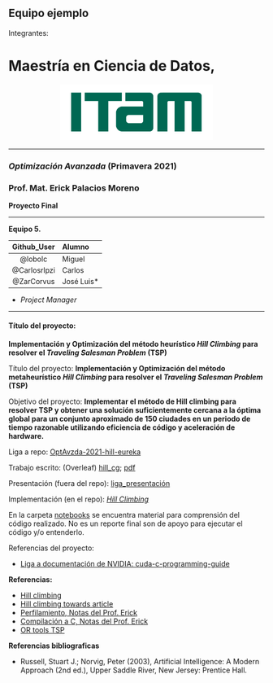 ## Equipo ejemplo

Integrantes:

# Maestría en Ciencia de Datos,

<p align = "center">
    <img src="images/logo_itam.png" width="300" height="110" />

-------

### *Optimización Avanzada* (Primavera 2021)

### Prof. Mat. Erick Palacios Moreno

**Proyecto Final**

-------


**Equipo 5.**


| Github_User | Alumno |
|:---:|:---|
| @lobolc | Miguel |
| @Carlosrlpzi | Carlos |
| @ZarCorvus | José Luis* |

* _Project Manager_

-------


#### Título del proyecto:  

**Implementación y Optimización del método heurístico _Hill Climbing_ para resolver el _Traveling Salesman Problem_ (TSP)**

Título del proyecto: **Implementación y Optimización del método metaheurístico _Hill Climbing_ para resolver el _Traveling Salesman Problem_ (TSP)**

Objetivo del proyecto: **Implementar el método de Hill climbing para resolver TSP y obtener una solución suficientemente cercana a la óptima global para un conjunto aproximado de 150 ciudades en un periodo de tiempo razonable utilizando eficiencia de código y aceleración de hardware.**

Liga a repo: [OptAvzda-2021-hill-eureka](https://github.com/jlrzarcor/OptAvzda-2021-hill-eureka)


Trabajo escrito: (Overleaf) [hill_cg](https://www.overleaf.com/project/609f37d0e16e23034b3c1654);  [pdf](https://github.com/jlrzarcor/OptAvzda-2021-hill-eureka/tree/main/report)

Presentación (fuera del repo): [liga_presentación](https://github.com/jlrzarcor/OptAvzda-2021-hill-eureka/tree/main/report)

Implementación (en el repo): [*Hill Climbing*](https://github.com/optimizacion-2-2021-1-gh-classroom/practica-2-segunda-parte-jlrzarcor/tree/main/src) 


En la carpeta [notebooks](notebooks) se encuentra material para comprensión del código realizado. No es un reporte final son de apoyo para ejecutar el código y/o entenderlo.

Referencias del proyecto:

* [Liga a documentación de NVIDIA: cuda-c-programming-guide](http://docs.nvidia.com/cuda/cuda-c-programming-guide/#axzz4cvQxAHMZ)

 **Referencias:**
* [Hill climbing](https://en.wikipedia.org/wiki/Hill_climbing)
* [Hill climbing towards article](https://towardsdatascience.com/how-to-implement-the-hill-climbing-algorithm-in-python-1c65c29469de)
* [Perfilamiento, Notas del Prof. Erick](https://itam-ds.github.io/analisis-numerico-computo-cientifico/V.optimizacion_de_codigo/5.2/Herramientas_de_lenguajes_y_del_SO_para_perfilamiento_e_implementaciones_de_BLAS.html)
* [Compilación a C, Notas del Prof. Erick](https://itam-ds.github.io/analisis-numerico-computo-cientifico/V.optimizacion_de_codigo/5.3/Compilacion_a_C.html)
* [OR tools TSP](https://developers.google.com/optimization/routing/tsp)

**Referencias bibliograficas**

* Russell, Stuart J.; Norvig, Peter (2003), Artificial Intelligence: A Modern Approach (2nd ed.), Upper Saddle River, New Jersey: Prentice Hall.

